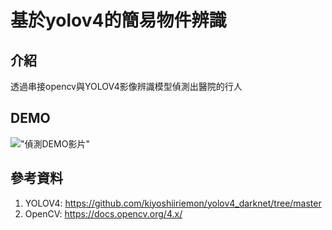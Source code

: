 # 基於yolov4的簡易物件辨識

## 介紹
透過串接opencv與YOLOV4影像辨識模型偵測出醫院的行人

## DEMO
!["偵測DEMO影片"](./utils/YOLOV4_DEMO.gif)


## 參考資料
1. YOLOV4: https://github.com/kiyoshiiriemon/yolov4_darknet/tree/master
2. OpenCV: https://docs.opencv.org/4.x/


